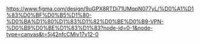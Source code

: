 https://www.figma.com/design/9uGPX8RTDi71UMqpN077yL/%D0%A1%D1%83%D0%BF%D0%B5%D1%80-%D0%BA%D1%80%D1%83%D1%82%D0%BE%D0%B9-VPN-%D0%B9%D0%BE%D1%83%D1%83?node-id=0-1&node-type=canvas&t=5j42nfcCMiv17v12-0


